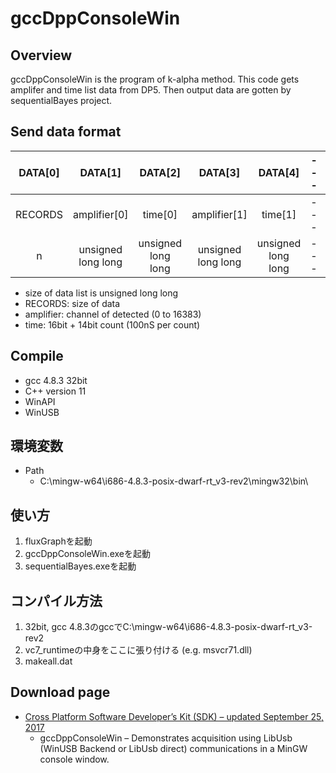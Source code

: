 # gccDppConsoleWin
## Overview
gccDppConsoleWin is the program of k-alpha method. This code gets amplifer and time list data from DP5.
Then output data are gotten by sequentialBayes project. 
## Send data format
|   DATA[0]   |   DATA[1]   | DATA[2] |   DATA[3]   | DATA[4] | --- |     DATA[2n-1]     |         DATA[2n]          |
|:-----------:|:-----------:|:-------:|:-----------:|:-------:|:---:|:------------------:|:-------------------------:|
|  RECORDS | amplifier[0] | time[0] | amplifier[1] | time[1] | --- |   amplifier[n-1]    |         time[n-1]         |
|      n      |    unsigned long long     |    unsigned long long     |      unsigned long long       |    unsigned long long     | --- | unsigned long long |    unsigned long long     |
- size of data list is unsigned long long
- RECORDS: size of data
- amplifier: channel of detected (0 to 16383)
- time: 16bit + 14bit count (100nS per count)
## Compile
- gcc 4.8.3 32bit
- C++ version 11
- WinAPI
- WinUSB
## 環境変数 
- Path
  - C:\mingw-w64\i686-4.8.3-posix-dwarf-rt_v3-rev2\mingw32\bin\
## 使い方
1. fluxGraphを起動
1. gccDppConsoleWin.exeを起動
1. sequentialBayes.exeを起動
## コンパイル方法
1. 32bit, gcc 4.8.3のgccでC:\mingw-w64\i686-4.8.3-posix-dwarf-rt_v3-rev2
1. vc7_runtimeの中身をここに張り付ける (e.g. msvcr71.dll)
1. makeall.dat
## Download page
- [Cross Platform Software Developer’s Kit (SDK) – updated September 25, 2017](https://www.amptek.com/software/dp5-digital-pulse-processor-software)
  - gccDppConsoleWin – Demonstrates acquisition using LibUsb (WinUSB Backend or LibUsb direct) communications in a MinGW console window.